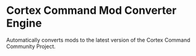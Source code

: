 # Cortex Command Mod Converter Engine

Automatically converts mods to the latest version of the Cortex Command Community Project.
